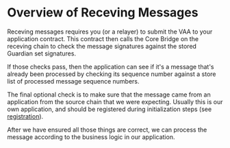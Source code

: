 # Overview of Receving Messages

Receving messages requires you (or a relayer) to submit the VAA to your application contract. This contract then calls the Core Bridge on the receving chain to check the message signatures against the stored Guardian set signatures. 

If those checks pass, then the application can see if it's a message that's already been processed by checking its sequence number against a store list of processed message sequence numbers. 

The final optional check is to make sure that the message came from an application from the source chain that we were expecting. Usually this is our own application, and should be registered during initialization steps (see [registration](../registration/overview.md)). 

After we have ensured all those things are correct, we can process the message according to the business logic in our application.
